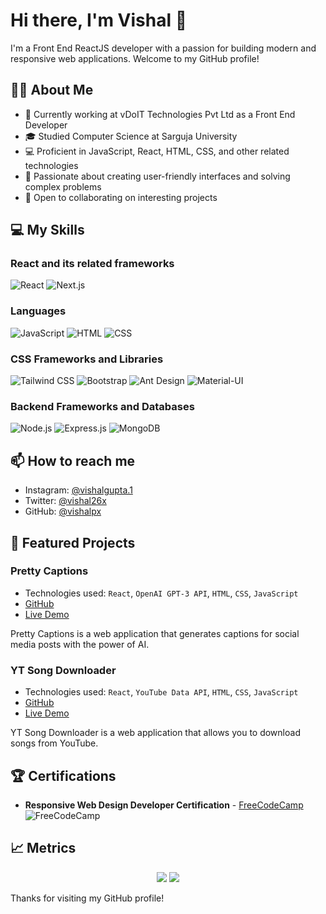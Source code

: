 # Hi there, I'm Vishal 👋

I'm a Front End ReactJS developer with a passion for building modern and responsive web applications. Welcome to my GitHub profile!


## 🧑‍💻 About Me

- 💼 Currently working at vDoIT Technologies Pvt Ltd as a Front End Developer
- 🎓 Studied Computer Science at Sarguja University
- 💻 Proficient in JavaScript, React, HTML, CSS, and other related technologies
- 🌟 Passionate about creating user-friendly interfaces and solving complex problems
- 🤝 Open to collaborating on interesting projects


## 💻 My Skills

### React and its related frameworks
<p>
  <img src="https://img.shields.io/badge/React-61DAFB?style=flat-square&logo=react&logoColor=black" alt="React" />
  <img src="https://img.shields.io/badge/Next.js-000000?style=flat-square&logo=nextdotjs&logoColor=white" alt="Next.js" />
</p>

### Languages
<p>
  <img src="https://img.shields.io/badge/JavaScript-F7DF1E?style=flat-square&logo=javascript&logoColor=black" alt="JavaScript" />
  <img src="https://img.shields.io/badge/HTML5-E34F26?style=flat-square&logo=html5&logoColor=white" alt="HTML" />
  <img src="https://img.shields.io/badge/CSS3-1572B6?style=flat-square&logo=css3&logoColor=white" alt="CSS" />
</p>

### CSS Frameworks and Libraries
<p>
  <img src="https://img.shields.io/badge/Tailwind%20CSS-38B2AC?style=flat-square&logo=tailwind-css&logoColor=white" alt="Tailwind CSS" />
  <img src="https://img.shields.io/badge/Bootstrap-7952B3?style=flat-square&logo=bootstrap&logoColor=white" alt="Bootstrap" />
  <img src="https://img.shields.io/badge/Ant%20Design-0170FE?style=flat-square&logo=ant-design&logoColor=white" alt="Ant Design" />
  <img src="https://img.shields.io/badge/Material--UI-0081CB?style=flat-square&logo=material-ui&logoColor=white" alt="Material-UI" />
</p>

### Backend Frameworks and Databases
<p>
  <img src="https://img.shields.io/badge/Node.js-43853D?style=flat-square&logo=node.js&logoColor=white" alt="Node.js" />
  <img src="https://img.shields.io/badge/Express.js-404D59?style=flat-square" alt="Express.js" />
  <img src="https://img.shields.io/badge/MongoDB-47A248?style=flat-square&logo=mongodb&logoColor=white" alt="MongoDB" />
</p>

## 📫 How to reach me

- Instagram: [@vishalgupta.1](https://www.instagram.com/vishalgupta.1/)
- Twitter: [@vishal26x](https://twitter.com/vishal26x)
- GitHub: [@vishalpx](https://github.com/vishalpx)

## 🚀 Featured Projects

### Pretty Captions

- Technologies used: `React`, `OpenAI GPT-3 API`, `HTML`, `CSS`, `JavaScript`
- [GitHub](https://github.com/vishalpx/pretty-captions)
- [Live Demo](https://p-captions.web.app/)

Pretty Captions is a web application that generates captions for social media posts with the power of AI. 

### YT Song Downloader

- Technologies used: `React`, `YouTube Data API`, `HTML`, `CSS`, `JavaScript`
- [GitHub](https://github.com/vishalpx/yt-song-downloader)
- [Live Demo](https://ytsongloader.netlify.app/)

YT Song Downloader is a web application that allows you to download songs from YouTube. 


## 🏆 Certifications

- **Responsive Web Design Developer Certification** - [FreeCodeCamp](https://www.freecodecamp.org/certification/vishalgupta26/responsive-web-design) <br>
  <img src="https://img.shields.io/badge/-FreeCodeCamp-0a0a23?style=for-the-badge&logo=freecodecamp&logoColor=white" alt="FreeCodeCamp" />



## 📈 Metrics

<!-- Your programming metrics -->
<p align="center">
    <a href="https://github.com/vishalpx"><img src="https://github-readme-stats.vercel.app/api/top-langs/?username=vishalpx&layout=compact&langs_count=8&theme=algolia&hide_border=true"></a>
    <a href="https://github.com/vishalpx"><img src="https://github-readme-stats.vercel.app/api?username=vishalpx&show_icons=true&theme=algolia&hide_border=true&count_private=true&include_all_commits=true"></a>
</p>


Thanks for visiting my GitHub profile!
